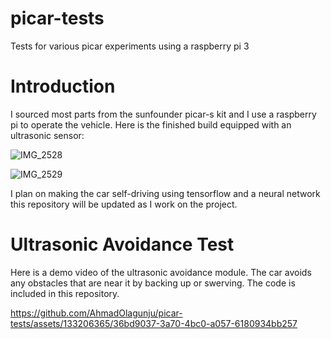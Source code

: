 # picar-tests
Tests for various picar experiments using a raspberry pi 3

# Introduction

I sourced most parts from the sunfounder picar-s kit and I use a raspberry pi to operate the vehicle. Here is the finished build equipped with an ultrasonic sensor:

![IMG_2528](https://github.com/AhmadOlagunju/picar-tests/assets/133206365/2a1a3619-7310-4702-9035-710e8c1b8c36)

![IMG_2529](https://github.com/AhmadOlagunju/picar-tests/assets/133206365/c8be68a5-e223-431d-af7d-83f051f4e8ed)


I plan on making the car self-driving using tensorflow and a neural network this repository will be updated as I work on the project.

# Ultrasonic Avoidance Test
Here is a demo video of the ultrasonic avoidance module. The car avoids any obstacles that are near it by backing up or swerving. The code is included in this repository. 

https://github.com/AhmadOlagunju/picar-tests/assets/133206365/36bd9037-3a70-4bc0-a057-6180934bb257

